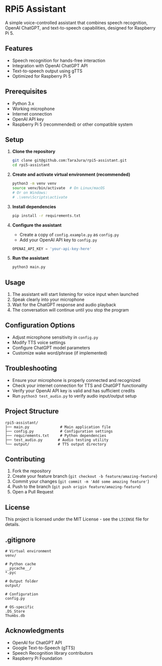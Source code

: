 # RPi5 Assistant

A simple voice-controlled assistant that combines speech recognition, OpenAI ChatGPT, and text-to-speech capabilities, designed for Raspberry Pi 5.

## Features

- Speech recognition for hands-free interaction
- Integration with OpenAI ChatGPT API
- Text-to-speech output using gTTS
- Optimized for Raspberry Pi 5

## Prerequisites

- Python 3.x
- Working microphone
- Internet connection
- OpenAI API key
- Raspberry Pi 5 (recommended) or other compatible system

## Setup

1. **Clone the repository**
   ```bash
   git clone git@github.com:TaraJura/rpi5-assistant.git
   cd rpi5-assistant
   ```

2. **Create and activate virtual environment (recommended)**
   ```bash
   python3 -m venv venv
   source venv/bin/activate  # On Linux/macOS
   # Or on Windows:
   # .\venv\Scripts\activate
   ```

3. **Install dependencies**
   ```bash
   pip install -r requirements.txt
   ```

4. **Configure the assistant**
   - Create a copy of `config.example.py` as `config.py`
   - Add your OpenAI API key to `config.py`
   ```python
   OPENAI_API_KEY = 'your-api-key-here'
   ```

5. **Run the assistant**
   ```bash
   python3 main.py
   ```

## Usage

1. The assistant will start listening for voice input when launched
2. Speak clearly into your microphone
3. Wait for the ChatGPT response and audio playback
4. The conversation will continue until you stop the program

## Configuration Options

- Adjust microphone sensitivity in `config.py`
- Modify TTS voice settings
- Configure ChatGPT model parameters
- Customize wake word/phrase (if implemented)

## Troubleshooting

- Ensure your microphone is properly connected and recognized
- Check your internet connection for TTS and ChatGPT functionality
- Verify your OpenAI API key is valid and has sufficient credits
- Run `python3 test_audio.py` to verify audio input/output setup

## Project Structure

```
rpi5-assistant/
├── main.py              # Main application file
├── config.py            # Configuration settings
├── requirements.txt     # Python dependencies
├── test_audio.py       # Audio testing utility
└── output/             # TTS output directory
```

## Contributing

1. Fork the repository
2. Create your feature branch (`git checkout -b feature/amazing-feature`)
3. Commit your changes (`git commit -m 'Add some amazing feature'`)
4. Push to the branch (`git push origin feature/amazing-feature`)
5. Open a Pull Request

## License

This project is licensed under the MIT License - see the `LICENSE` file for details.

## .gitignore

```
# Virtual environment
venv/

# Python cache
__pycache__/
*.pyc

# Output folder
output/

# Configuration
config.py

# OS-specific
.DS_Store
Thumbs.db
```

## Acknowledgments

- OpenAI for ChatGPT API
- Google Text-to-Speech (gTTS)
- Speech Recognition library contributors
- Raspberry Pi Foundation